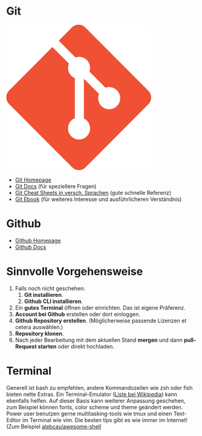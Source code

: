 # Git

![logo](logo.png)

- [Git Homepage](https://git-scm.com)
- [Git Docs](https://git-scm.com/docs) (für speziellere Fragen)
- [Git Cheat Sheets in versch. Sprachen](https://training.github.com) (gute schnelle Referenz)
- [Git Ebook](https://git-scm.com/book/en/v2) (für weiteres Interesse und ausführlicheren Verständnis)

# Github

- [Github Homepage](https://www.github.com)
- [Github Docs](https://docs.github.com/en)

# Sinnvolle Vorgehensweise

1. Falls noch nicht geschehen: 
    1. **Git installieren**.
    2. **Github CLI installieren**.
2. Ein **gutes Terminal** öffnen oder einrichten. Das ist eigene Präferenz.
3. **Account bei Github** erstellen oder dort einloggen.
4. **Github Repository erstellen**. (Möglicherweise passende Lizenzen et cetera auswählen.)
5. **Repository klonen**.
6. Nach jeder Bearbeitung mit dem aktuellen Stand **mergen** und dann **pull-Request starten** oder direkt hochladen.

# Terminal

Generell ist bash zu empfehlen, andere Kommandozeilen wie zsh oder fish bieten nette Extras.
Ein Terminal-Emulator ([Liste bei Wikipedia](https://en.m.wikipedia.org/wiki/List_of_terminal_emulators)) kann ebenfalls helfen.
Auf dieser Basis kann weiterer Anpassung geschehen, zum Beispiel können fonts, color scheme und theme geändert werden.
Power user benutzen gerne multitasking-tools wie tmux und einen Text-Editor im Terminal wie vim.
Die besten tips gibt es wie immer im Internet! (Zum Beispiel [alebcay/awesome-shell](https://github.com/alebcay/awesome-shell)
